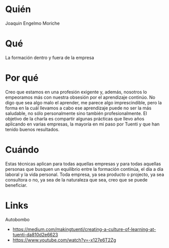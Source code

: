 # Quién
Joaquin Engelmo Moriche

# Qué
La formación dentro y fuera de la empresa

# Por qué
Creo que estamos en una profesión exigente y, además, nosotros lo empeoramos más con nuestra obsesión por el aprendizaje continúo. No digo que sea algo malo el aprender, me parece algo imprescindible, pero la forma en la cuál llevamos a cabo ese aprendizaje puede no ser la más saludable, no sólo personalmente sino también profesionalmente.
El objetivo de la charla es compartir algunas prácticas que llevo años aplicando en varias empresas, la mayoría en mi paso por Tuenti y que han tenido buenos resultados.

# Cuándo
Estas técnicas aplican para todas aquellas empresas y para todas aquellas personas que busquen un equilibrio entre la formación continúa, el día a día laboral y la vida personal. Toda empresa, ya sea producto o projecto, ya sea consultora o no, ya sea de la naturaleza que sea, creo que se puede beneficiar.

# Links
Autobombo
- https://medium.com/makingtuenti/creating-a-culture-of-learning-at-tuenti-da810d2e6623
- https://www.youtube.com/watch?v=-x127e6T2Zg
